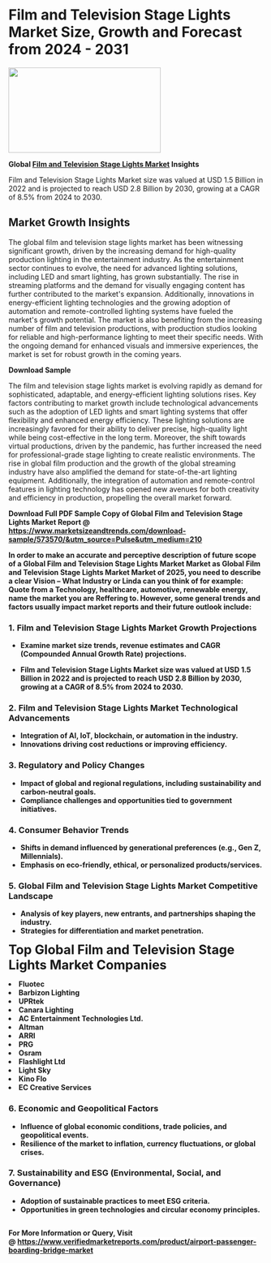 <H1>Film and Television Stage Lights Market Size, Growth and Forecast from 2024 - 2031</H1><img class="aligncenter size-medium wp-image-584254" src="https://thirdeyenews.in/wp-content/uploads/2024/09/Global-Market-Research-300x168.jpeg" alt="" width="300" height="168" /><p><strong>Global&nbsp;<a href="https://www.marketsizeandtrends.com/download-sample/573570/&amp;utm_source=Pulse&amp;utm_medium=210">Film and Television Stage Lights Market</a> Insights</strong></p><p>Film and Television Stage Lights Market size was valued at USD 1.5 Billion in 2022 and is projected to reach USD 2.8 Billion by 2030, growing at a CAGR of 8.5% from 2024 to 2030.</p><p><h2>Market Growth Insights</h2> <p>The global film and television stage lights market has been witnessing significant growth, driven by the increasing demand for high-quality production lighting in the entertainment industry. As the entertainment sector continues to evolve, the need for advanced lighting solutions, including LED and smart lighting, has grown substantially. The rise in streaming platforms and the demand for visually engaging content has further contributed to the market's expansion. Additionally, innovations in energy-efficient lighting technologies and the growing adoption of automation and remote-controlled lighting systems have fueled the market's growth potential. The market is also benefiting from the increasing number of film and television productions, with production studios looking for reliable and high-performance lighting to meet their specific needs. With the ongoing demand for enhanced visuals and immersive experiences, the market is set for robust growth in the coming years.</p> <p><strong>Download Sample</strong></p> <p>The film and television stage lights market is evolving rapidly as demand for sophisticated, adaptable, and energy-efficient lighting solutions rises. Key factors contributing to market growth include technological advancements such as the adoption of LED lights and smart lighting systems that offer flexibility and enhanced energy efficiency. These lighting solutions are increasingly favored for their ability to deliver precise, high-quality light while being cost-effective in the long term. Moreover, the shift towards virtual productions, driven by the pandemic, has further increased the need for professional-grade stage lighting to create realistic environments. The rise in global film production and the growth of the global streaming industry have also amplified the demand for state-of-the-art lighting equipment. Additionally, the integration of automation and remote-control features in lighting technology has opened new avenues for both creativity and efficiency in production, propelling the overall market forward.</p> <p><strong></p><p><span class=""><strong>Download Full PDF Sample Copy of Global Film and Television Stage Lights Market Report</strong> @ <a href="https://www.marketsizeandtrends.com/download-sample/573570/&amp;utm_source=Pulse&amp;utm_medium=210" target="_blank">https://www.marketsizeandtrends.com/download-sample/573570/&amp;utm_source=Pulse&amp;utm_medium=210</a></span></p><p>In order to make an accurate and perceptive description of future scope of a Global&nbsp;Film and Television Stage Lights Market Market as Global&nbsp;Film and Television Stage Lights Market Market of 2025, you need to describe a clear Vision &ndash; What Industry or Linda can you think of for example: Quote from a Technology, healthcare, automotive, renewable energy, name the market you are Reffering to. However, some general trends and factors usually impact market reports and their future outlook include:</p><h3>1.&nbsp;<strong>Film and Television Stage Lights Market Growth Projections</strong></h3><ul><li>Examine market size trends, revenue estimates and CAGR (Compounded Annual Growth Rate) projections.</li><li><p>Film and Television Stage Lights Market size was valued at USD 1.5 Billion in 2022 and is projected to reach USD 2.8 Billion by 2030, growing at a CAGR of 8.5% from 2024 to 2030.</p></li></ul><h3>2.&nbsp;<strong>Film and Television Stage Lights Market Technological Advancements</strong></h3><ul><li>Integration of AI, IoT, blockchain, or automation in the industry.</li><li>Innovations driving cost reductions or improving efficiency.</li></ul><h3>3.&nbsp;<strong>Regulatory and Policy Changes</strong></h3><ul><li>Impact of global and regional regulations, including sustainability and carbon-neutral goals.</li><li>Compliance challenges and opportunities tied to government initiatives.</li></ul><h3>4.&nbsp;<strong>Consumer Behavior Trends</strong></h3><ul><li>Shifts in demand influenced by generational preferences (e.g., Gen Z, Millennials).</li><li>Emphasis on eco-friendly, ethical, or personalized products/services.</li></ul><h3>5.&nbsp;<strong>Global Film and Television Stage Lights Market Competitive Landscape</strong></h3><ul><li>Analysis of key players, new entrants, and partnerships shaping the industry.</li><li>Strategies for differentiation and market penetration.</li></ul><p data-pm-slice="1 1 []"><span style="color: inherit; font-family: inherit; font-size: 25px;">Top Global Film and Television Stage Lights Market Companies</span></p><div class="" data-test-id=""><p><li>Fluotec</li><li> Barbizon Lighting</li><li> UPRtek</li><li> Canara Lighting</li><li> AC Entertainment Technologies Ltd.</li><li> Altman</li><li> ARRI</li><li> PRG</li><li> Osram</li><li> Flashlight Ltd</li><li> Light Sky</li><li> Kino Flo</li><li> EC Creative Services</li></p></div><h3>6.&nbsp;<strong>Economic and Geopolitical Factors</strong></h3><ul><li>Influence of global economic conditions, trade policies, and geopolitical events.</li><li>Resilience of the market to inflation, currency fluctuations, or global crises.</li></ul><h3>7.&nbsp;<strong>Sustainability and ESG (Environmental, Social, and Governance)</strong></h3><ul><li>Adoption of sustainable practices to meet ESG criteria.</li><li>Opportunities in green technologies and circular economy principles.</li></ul><h2><strong style="font-size: 14px;">For More Information or Query, Visit @&nbsp;</strong><a style="background-color: #ffffff; font-size: 14px;" href="https://www.marketsizeandtrends.com/report/film-and-television-stage-lights-market/" target="_blank">https://www.verifiedmarketreports.com/product/airport-passenger-boarding-bridge-market</a></h2>
